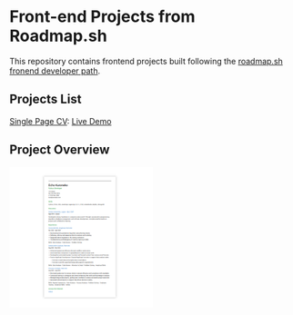 # Front-end Projects from Roadmap.sh

This repository contains frontend projects built following the [roadmap.sh](https://roadmap.sh/) [fronend developer path](https://roadmap.sh/frontend/projects).

## Projects List

[Single Page CV](https://roadmap.sh/projects/single-page-cv): [Live Demo](https://echokuroneko.github.io/roadmap.sh/single-page-cv/)

## Project Overview

<p align="left">
  <a href='/Frontend Projects/01-single-page-cv/'>
    <img width="50%" src="./assets/images/single-page-cv-thumbnail.png" alt="single page cv">
  </a>
</p>